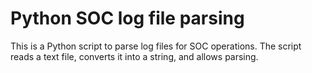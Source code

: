 # Python SOC log file parsing
This is a Python script to parse log files for SOC operations. 
The script reads a text file, converts it into a string, and allows parsing. 

